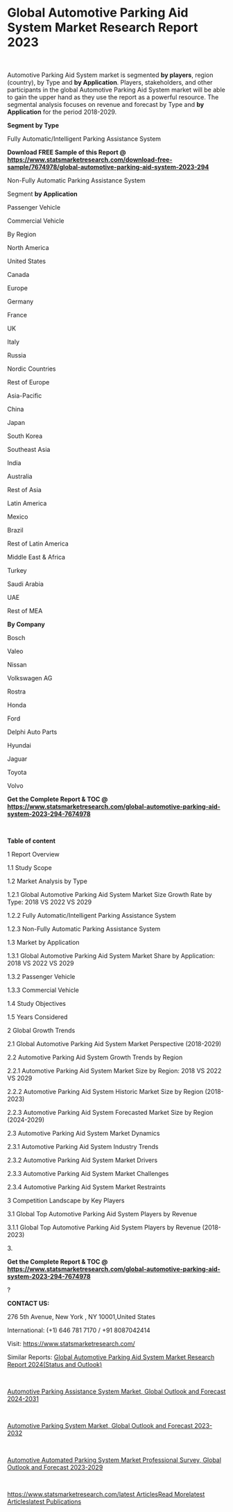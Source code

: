 <h1>Global Automotive Parking Aid System Market Research Report 2023</h1><br/><p>Automotive Parking Aid System market is segmented <strong>by players</strong>, region (country), by Type and <strong>by Application</strong>. Players, stakeholders, and other participants in the global Automotive Parking Aid System market will be able to gain the upper hand as they use the report as a powerful resource. The segmental analysis focuses on revenue and forecast by Type and <strong>by Application</strong> for the period 2018-2029.</p>
 
 
 
 <p><strong>Segment by Type</strong></p>
 
 
 
 <p>Fully Automatic/Intelligent Parking Assistance System</p>
 
 
 
 <p><strong>Download FREE Sample of this Report @ <a href="https://www.statsmarketresearch.com/download-free-sample/7674978/global-automotive-parking-aid-system-2023-294">https://www.statsmarketresearch.com/download-free-sample/7674978/global-automotive-parking-aid-system-2023-294</a></strong></p>
 
 
 
 <p>Non-Fully Automatic Parking Assistance System</p>
 
 
 
 <p>Segment <strong>by Application</strong></p>
 
 
 
 <p>Passenger Vehicle</p>
 
 
 
 <p>Commercial Vehicle</p>
 
 
 
 <p>By Region</p>
 
 
 
 <p>North America</p>
 
 
 
 <p>United States</p>
 
 
 
 <p>Canada</p>
 
 
 
 <p>Europe</p>
 
 
 
 <p>Germany</p>
 
 
 
 <p>France</p>
 
 
 
 <p>UK</p>
 
 
 
 <p>Italy</p>
 
 
 
 <p>Russia</p>
 
 
 
 <p>Nordic Countries</p>
 
 
 
 <p>Rest of Europe</p>
 
 
 
 <p>Asia-Pacific</p>
 
 
 
 <p>China</p>
 
 
 
 <p>Japan</p>
 
 
 
 <p>South Korea</p>
 
 
 
 <p>Southeast Asia</p>
 
 
 
 <p>India</p>
 
 
 
 <p>Australia</p>
 
 
 
 <p>Rest of Asia</p>
 
 
 
 <p>Latin America</p>
 
 
 
 <p>Mexico</p>
 
 
 
 <p>Brazil</p>
 
 
 
 <p>Rest of Latin America</p>
 
 
 
 <p>Middle East & Africa</p>
 
 
 
 <p>Turkey</p>
 
 
 
 <p>Saudi Arabia</p>
 
 
 
 <p>UAE</p>
 
 
 
 <p>Rest of MEA</p>
 
 
 
 <p><strong>By Company</strong></p>
 
 
 
 <p>Bosch</p>
 
 
 
 <p>Valeo</p>
 
 
 
 <p>Nissan</p>
 
 
 
 <p>Volkswagen AG</p>
 
 
 
 <p>Rostra</p>
 
 
 
 <p>Honda</p>
 
 
 
 <p>Ford</p>
 
 
 
 <p>Delphi Auto Parts</p>
 
 
 
 <p>Hyundai</p>
 
 
 
 <p>Jaguar</p>
 
 
 
 <p>Toyota</p>
 
 
 
 <p>Volvo</p>
 
 
 
 <div><b>Get the Complete Report & TOC @ <a href="https://www.statsmarketresearch.com/global-automotive-parking-aid-system-2023-294-7674978">https://www.statsmarketresearch.com/global-automotive-parking-aid-system-2023-294-7674978</a></b></div>
 
 
 
 <p><br />
 
 <b>Table of content</b></p>
 
 
 
 <p>1 Report Overview<br />
 
 1.1 Study Scope<br />
 
 1.2 Market Analysis by Type<br />
 
 1.2.1 Global Automotive Parking Aid System Market Size Growth Rate by Type: 2018 VS 2022 VS 2029<br />
 
 1.2.2 Fully Automatic/Intelligent Parking Assistance System<br />
 
 1.2.3 Non-Fully Automatic Parking Assistance System<br />
 
 1.3 Market by Application<br />
 
 1.3.1 Global Automotive Parking Aid System Market Share by Application: 2018 VS 2022 VS 2029<br />
 
 1.3.2 Passenger Vehicle<br />
 
 1.3.3 Commercial Vehicle<br />
 
 1.4 Study Objectives<br />
 
 1.5 Years Considered<br />
 
 2 Global Growth Trends<br />
 
 2.1 Global Automotive Parking Aid System Market Perspective (2018-2029)<br />
 
 2.2 Automotive Parking Aid System Growth Trends by Region<br />
 
 2.2.1 Automotive Parking Aid System Market Size by Region: 2018 VS 2022 VS 2029<br />
 
 2.2.2 Automotive Parking Aid System Historic Market Size by Region (2018-2023)<br />
 
 2.2.3 Automotive Parking Aid System Forecasted Market Size by Region (2024-2029)<br />
 
 2.3 Automotive Parking Aid System Market Dynamics<br />
 
 2.3.1 Automotive Parking Aid System Industry Trends<br />
 
 2.3.2 Automotive Parking Aid System Market Drivers<br />
 
 2.3.3 Automotive Parking Aid System Market Challenges<br />
 
 2.3.4 Automotive Parking Aid System Market Restraints<br />
 
 3 Competition Landscape by Key Players<br />
 
 3.1 Global Top Automotive Parking Aid System Players by Revenue<br />
 
 3.1.1 Global Top Automotive Parking Aid System Players by Revenue (2018-2023)<br />
 
 3.</p>
 
 
 
 <div><b>Get the Complete Report & TOC @ <a href="https://www.statsmarketresearch.com/global-automotive-parking-aid-system-2023-294-7674978">https://www.statsmarketresearch.com/global-automotive-parking-aid-system-2023-294-7674978</a></b></div>
 
 
 
 <p>? </p>
 
 
 
 <p><b>CONTACT US:</b><br />
 
 276 5th Avenue, New York , NY 10001,United States<br />
 
 International: (+1) 646 781 7170 / +91 8087042414<br />
 
 Visit: <a href="https://www.statsmarketresearch.com/">https://www.statsmarketresearch.com/</a><br />
 
 Similar Reports: <a href="https://www.statsmarketresearch.com/global-automotive-parking-aid-system-2023-294-7674978">Global Automotive Parking Aid System Market Research Report 2024(Status and Outlook)</a><br />
 
 <br />
 
 <a href="https://www.statsmarketresearch.com/global-automotive-parking-aid-system-2023-294-7674978">Automotive Parking Assistance System Market, Global Outlook and Forecast 2024-2031</a><br />
 
 <br />
 
 <a href="https://www.statsmarketresearch.com/global-automotive-parking-aid-system-2023-294-7674978">Automotive Parking System Market, Global Outlook and Forecast 2023-2032</a><br />
 
 <br />
 
 <a href="https://www.statsmarketresearch.com/global-automotive-parking-aid-system-2023-294-7674978">Automotive Automated Parking System Market Professional Survey, Global Outlook and Forecast 2023-2029</a><br />
 
 <br />
 
 <a href="https://gyeongbokgung.com">https://www.statsmarketresearch.com/</a><a href="https://hallyeomaritime.com">latest Articles</a><a href="https://jingwansa.com">Read More</a><a href="https://nguoiviet.jp/">latest Articles</a><a href="https://www.intelmarketresearch.com/">latest Publications</a></p>